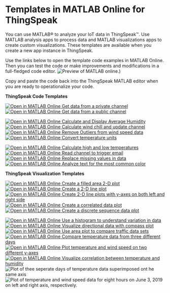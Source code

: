# Templates in MATLAB Online for ThingSpeak
You can use MATLAB&reg; to analyze your IoT data in ThingSpeak&trade;. Use MATLAB analysis apps to process data and MATLAB visualizations apps to create custom visualizations. These templates are available when you create a new app instance in ThingSpeak.  

Use the links below to open the template code examples in MATLAB Online. Then you can test the code or make improvements and modifications in a full-fledged code editor.  ![Preview of MATLAB online.]([MO_Preview.png))

Copy and paste the code back into the ThingSpeak MATLAB editor when you are ready to operationalize your code.

**ThingSpeak Code Templates**<br>

[![Open in MATLAB Online](https://www.mathworks.com/images/responsive/global/open-in-matlab-online.svg) Get data from a private channel](https://matlab.mathworks.com/open/github/v1?repo=thingspeak/Templates-in-MATLAB-Online-for-ThingSpeak&file=analysis/Template_private_channel.m)<br>
[![Open in MATLAB Online](https://www.mathworks.com/images/responsive/global/open-in-matlab-online.svg) Get data from a public channel](https://matlab.mathworks.com/open/github/v1?repo=thingspeak/Templates-in-MATLAB-Online-for-ThingSpeak&file=analysis/Template_public_channel.m)<br>

[![Open in MATLAB Online](https://www.mathworks.com/images/responsive/global/open-in-matlab-online.svg) Calculate and Display Average Humidity](https://matlab.mathworks.com/open/github/v1?repo=thingspeak/Templates-in-MATLAB-Online-for-ThingSpeak&file=analysis/Example_average_humidity.m)<br>
[![Open in MATLAB Online](https://www.mathworks.com/images/responsive/global/open-in-matlab-online.svg) Calculate wind chill and update channel](https://matlab.mathworks.com/open/github/v1?repo=thingspeak/Templates-in-MATLAB-Online-for-ThingSpeak&file=analysis/Example_calculate_dew_point.m)<br>
[![Open in MATLAB Online](https://www.mathworks.com/images/responsive/global/open-in-matlab-online.svg) Remove Outliers from wind speed data](https://matlab.mathworks.com/open/github/v1?repo=thingspeak/Templates-in-MATLAB-Online-for-ThingSpeak&file=analysis/Example_eliminate_outliers.m)<br>
[![Open in MATLAB Online](https://www.mathworks.com/images/responsive/global/open-in-matlab-online.svg) Convert temperature units](https://matlab.mathworks.com/open/github/v1?repo=thingspeak/Templates-in-MATLAB-Online-for-ThingSpeak/analysis&file=analysis/Example_farenheit_2_celsius.m)<br>

[![Open in MATLAB Online](https://www.mathworks.com/images/responsive/global/open-in-matlab-online.svg) Calculate high and low temperatures](https://matlab.mathworks.com/open/github/v1?repo=thingspeak/Templates-in-MATLAB-Online-for-ThingSpeak&file=analysis/Example_hourly_max_temperature.m)<br>
[![Open in MATLAB Online](https://www.mathworks.com/images/responsive/global/open-in-matlab-online.svg) Read channel to trigger email](https://matlab.mathworks.com/open/github/v1?repo=thingspeak/Templates-in-MATLAB-Online-for-ThingSpeak&file=analysis/Template_plant_alert.m)<br>
[![Open in MATLAB Online](https://www.mathworks.com/images/responsive/global/open-in-matlab-online.svg) Replace missing values in data](https://matlab.mathworks.com/open/github/v1?repo=thingspeak/Templates-in-MATLAB-Online-for-ThingSpeak&file=analysis/Example_missing_listwise_deletion.m)<br>
[![Open in MATLAB Online](https://www.mathworks.com/images/responsive/global/open-in-matlab-online.svg) Analyze text for the most common color](https://matlab.mathworks.com/open/github/v1?repo=thingspeak/Templates-in-MATLAB-Online-for-ThingSpeak&file=analysis/Example_text_analysis.m)<br>
<!--[Read live web data for vessels at the port of Boston](https://matlab.mathworks.com/open/github/v1?repo=thingspeak/Templates-in-MATLAB-Online-for-ThingSpeak&file=analysis/Example_webscrape_boston_port.m)<br>-->

**ThingSpeak Visualization Templates**<br>

[![Open in MATLAB Online](https://www.mathworks.com/images/responsive/global/open-in-matlab-online.svg) Create a filled area 2-D plot](https://matlab.mathworks.com/open/github/v1?repo=thingspeak/Templates-in-MATLAB-Online-for-ThingSpeak&file=viz/Template_area.m)<br>
[![Open in MATLAB Online](https://www.mathworks.com/images/responsive/global/open-in-matlab-online.svg) Create a 2-D line plot](https://matlab.mathworks.com/open/github/v1?repo=thingspeak/Templates-in-MATLAB-Online-for-ThingSpeak&file=viz/Template_plot.m)<br>
[![Open in MATLAB Online](https://www.mathworks.com/images/responsive/global/open-in-matlab-online.svg) Create 2-D line plots with y-axes on both left and right side](https://matlab.mathworks.com/open/github/v1?repo=thingspeak/Templates-in-MATLAB-Online-for-ThingSpeak&file=viz/Template_plotYY.m)<br>
[![Open in MATLAB Online](https://www.mathworks.com/images/responsive/global/open-in-matlab-online.svg) Create a correlated data plot](https://matlab.mathworks.com/open/github/v1?repo=thingspeak/Templates-in-MATLAB-Online-for-ThingSpeak&file=viz/Template_scatter.m)<br>
[![Open in MATLAB Online](https://www.mathworks.com/images/responsive/global/open-in-matlab-online.svg) Create a discrete sequence data plot](https://matlab.mathworks.com/open/github/v1?repo=thingspeak/Templates-in-MATLAB-Online-for-ThingSpeak&file=viz/Template_stem.m)<br>

[![Open in MATLAB Online](https://www.mathworks.com/images/responsive/global/open-in-matlab-online.svg) Use a histogram to understand variation in data](https://matlab.mathworks.com/open/github/v1?repo=thingspeak/Templates-in-MATLAB-Online-for-ThingSpeak&file=viz/Example_histogram.m)<br>
[![Open in MATLAB Online](https://www.mathworks.com/images/responsive/global/open-in-matlab-online.svg) Visualize directional data with compass plot](https://matlab.mathworks.com/open/github/v1?repo=thingspeak/Templates-in-MATLAB-Online-for-ThingSpeak&file=viz/Example_compass.m)<br>
[![Open in MATLAB Online](https://www.mathworks.com/images/responsive/global/open-in-matlab-online.svg) Use area plot to compare traffic data sets](https://matlab.mathworks.com/open/github/v1?repo=thingspeak/Templates-in-MATLAB-Online-for-ThingSpeak&file=viz/Example_area.m)<br>
[![Open in MATLAB Online](https://www.mathworks.com/images/responsive/global/open-in-matlab-online.svg) Compare temperature data from three different days](https://matlab.mathworks.com/open/github/v1?repo=thingspeak/Templates-in-MATLAB-Online-for-ThingSpeak&file=viz/Example_plot.m)<br>
[![Open in MATLAB Online](https://www.mathworks.com/images/responsive/global/open-in-matlab-online.svg) Plot temperature and wind speed on two different y-axes](https://matlab.mathworks.com/open/github/v1?repo=thingspeak/Templates-in-MATLAB-Online-for-ThingSpeak&file=viz/Example_plotYY.m)<br>
[![Open in MATLAB Online](https://www.mathworks.com/images/responsive/global/open-in-matlab-online.svg) Visualize correlation between temperature and humidity](https://matlab.mathworks.com/open/github/v1?repo=thingspeak/Templates-in-MATLAB-Online-for-ThingSpeak&file=viz/Example_scatter.m)<br>
![Plot of thee seperate days of temperature data superimposed ont he same axis](https://www.mathworks.com/help/examples/thingspeak/win64/CompareTemperatureDataFromThreeDifferentDaysTSExample_02.png)
![Plot of temperature and wind speed data for eight hours on June 3, 2019 on left and right axis, respectively.](https://www.mathworks.com/help/examples/thingspeak/win64/PlotTemperatureAndWindSpeedOnTwoDifferentAxesTSExample_02.png)
